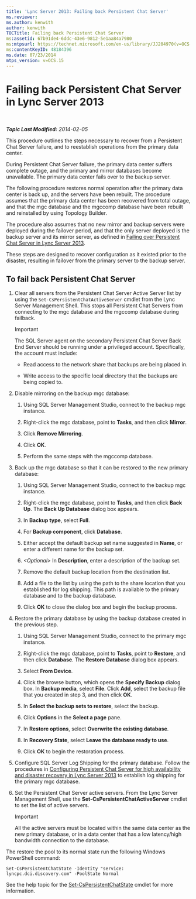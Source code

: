 ```yaml
---
title: 'Lync Server 2013: Failing back Persistent Chat Server'
ms.reviewer: 
ms.author: kenwith
author: kenwith
TOCTitle: Failing back Persistent Chat Server
ms:assetid: 67b91de4-6ddc-43e6-9812-5e1aa84a7980
ms:mtpsurl: https://technet.microsoft.com/en-us/library/JJ204970(v=OCS.15)
ms:contentKeyID: 48184396
ms.date: 07/23/2014
mtps_version: v=OCS.15
---
```


<div data-xmlns="http://www.w3.org/1999/xhtml">

<div class="topic" data-xmlns="http://www.w3.org/1999/xhtml" data-msxsl="urn:schemas-microsoft-com:xslt" data-cs="http://msdn.microsoft.com/en-us/">

<div data-asp="http://msdn2.microsoft.com/asp">

# Failing back Persistent Chat Server in Lync Server 2013

</div>

<div id="mainSection">

<div id="mainBody">

<span> </span>

_**Topic Last Modified:** 2014-02-05_

This procedure outlines the steps necessary to recover from a Persistent Chat Server failure, and to reestablish operations from the primary data center.

During Persistent Chat Server failure, the primary data center suffers complete outage, and the primary and mirror databases become unavailable. The primary data center fails over to the backup server.

The following procedure restores normal operation after the primary data center is back up, and the servers have been rebuilt. The procedure assumes that the primary data center has been recovered from total outage, and that the mgc database and the mgccomp database have been rebuilt and reinstalled by using Topology Builder.

The procedure also assumes that no new mirror and backup servers were deployed during the failover period, and that the only server deployed is the backup server and its mirror server, as defined in [Failing over Persistent Chat Server in Lync Server 2013](lync-server-2013-failing-over-persistent-chat-server.md).

These steps are designed to recover configuration as it existed prior to the disaster, resulting in failover from the primary server to the backup server.

<div>

## To fail back Persistent Chat Server

1.  Clear all servers from the Persistent Chat Server Active Server list by using the `Set-CsPersistentChatActiveServer` cmdlet from the Lync Server Management Shell. This stops all Persistent Chat Servers from connecting to the mgc database and the mgccomp database during failback.
    
    <div>
    

    > [!IMPORTANT]  
    > The SQL Server agent on the secondary Persistent Chat Server Back End Server should be running under a privileged account. Specifically, the account must include: 
    > <UL>
    > <LI>
    > <P>Read access to the network share that backups are being placed in.</P>
    > <LI>
    > <P>Write access to the specific local directory that the backups are being copied to.</P></LI></UL>

    
    </div>

2.  Disable mirroring on the backup mgc database:
    
    1.  Using SQL Server Management Studio, connect to the backup mgc instance.
    
    2.  Right-click the mgc database, point to **Tasks**, and then click **Mirror**.
    
    3.  Click **Remove Mirroring**.
    
    4.  Click **OK**.
    
    5.  Perform the same steps with the mgccomp database.

3.  Back up the mgc database so that it can be restored to the new primary database:
    
    1.  Using SQL Server Management Studio, connect to the backup mgc instance.
    
    2.  Right-click the mgc database, point to **Tasks**, and then click **Back Up**. The **Back Up Database** dialog box appears.
    
    3.  In **Backup type**, select **Full**.
    
    4.  For **Backup component**, click **Database**.
    
    5.  Either accept the default backup set name suggested in **Name**, or enter a different name for the backup set.
    
    6.  *\<Optional\>* In **Description**, enter a description of the backup set.
    
    7.  Remove the default backup location from the destination list.
    
    8.  Add a file to the list by using the path to the share location that you established for log shipping. This path is available to the primary database and to the backup database.
    
    9.  Click **OK** to close the dialog box and begin the backup process.

4.  Restore the primary database by using the backup database created in the previous step.
    
    1.  Using SQL Server Management Studio, connect to the primary mgc instance.
    
    2.  Right-click the mgc database, point to **Tasks**, point to **Restore**, and then click **Database**. The **Restore Database** dialog box appears.
    
    3.  Select **From Device**.
    
    4.  Click the browse button, which opens the **Specify Backup** dialog box. In **Backup media**, select **File**. Click **Add**, select the backup file that you created in step 3, and then click **OK**.
    
    5.  In **Select the backup sets to restore**, select the backup.
    
    6.  Click **Options** in the **Select a page** pane.
    
    7.  In **Restore options**, select **Overwrite the existing database**.
    
    8.  In **Recovery State**, select **Leave the database ready to use**.
    
    9.  Click **OK** to begin the restoration process.

5.  Configure SQL Server Log Shipping for the primary database. Follow the procedures in [Configuring Persistent Chat Server for high availability and disaster recovery in Lync Server 2013](lync-server-2013-configuring-persistent-chat-server-for-high-availability-and-disaster-recovery.md) to establish log shipping for the primary mgc database.

6.  Set the Persistent Chat Server active servers. From the Lync Server Management Shell, use the **Set-CsPersistentChatActiveServer** cmdlet to set the list of active servers.
    
    <div>
    

    > [!IMPORTANT]  
    > All the active servers must be located within the same data center as the new primary database, or in a data center that has a low latency/high bandwidth connection to the database.

    
    </div>

The restore the pool to its normal state run the following Windows PowerShell command:

    Set-CsPersistentChatState -Identity "service: lyncpc.dci.discovery.com" -PoolState Normal

See the help topic for the [Set-CsPersistentChatState](https://docs.microsoft.com/powershell/module/skype/Set-CsPersistentChatState) cmdlet for more information.

</div>

</div>

<span> </span>

</div>

</div>

</div>

